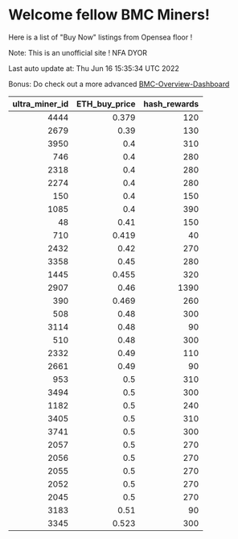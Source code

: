 # Welcome fellow BMC Miners!
Here is a list of "Buy Now" listings from Opensea floor !

Note: This is an unofficial site ! NFA DYOR

Last auto update at: Thu Jun 16 15:35:34 UTC 2022

Bonus: Do check out a more advanced [BMC-Overview-Dashboard](https://dune.com/defifunk/BMC-Overview-Dashboard)


|   ultra_miner_id |   ETH_buy_price |   hash_rewards |
|-----------------:|----------------:|---------------:|
|             4444 |           0.379 |            120 |
|             2679 |           0.39  |            130 |
|             3950 |           0.4   |            310 |
|              746 |           0.4   |            280 |
|             2318 |           0.4   |            280 |
|             2274 |           0.4   |            280 |
|              150 |           0.4   |            150 |
|             1085 |           0.4   |            390 |
|               48 |           0.41  |            150 |
|              710 |           0.419 |             40 |
|             2432 |           0.42  |            270 |
|             3358 |           0.45  |            280 |
|             1445 |           0.455 |            320 |
|             2907 |           0.46  |           1390 |
|              390 |           0.469 |            260 |
|              508 |           0.48  |            300 |
|             3114 |           0.48  |             90 |
|              510 |           0.48  |            300 |
|             2332 |           0.49  |            110 |
|             2661 |           0.49  |             90 |
|              953 |           0.5   |            310 |
|             3494 |           0.5   |            300 |
|             1182 |           0.5   |            240 |
|             3405 |           0.5   |            310 |
|             3741 |           0.5   |            300 |
|             2057 |           0.5   |            270 |
|             2056 |           0.5   |            270 |
|             2055 |           0.5   |            270 |
|             2052 |           0.5   |            270 |
|             2045 |           0.5   |            270 |
|             3183 |           0.51  |             90 |
|             3345 |           0.523 |            300 |